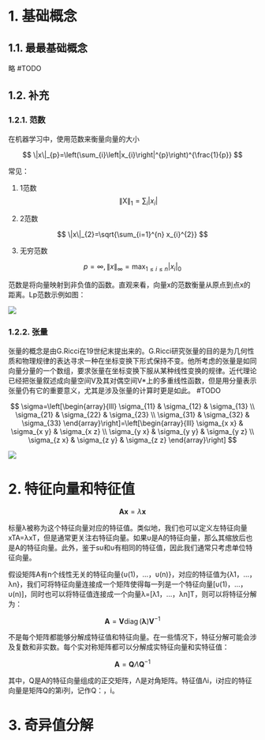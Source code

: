 # 1. 基础概念

## 1.1. 最最基础概念

略 #TODO

## 1.2. 补充

### 1.2.1. 范数

在机器学习中，使用范数来衡量向量的大小


$$
\|x\|_{p}=\left(\sum_{i}\left|x_{i}\right|^{p}\right)^{\frac{1}{p}}
$$


常见：
1. 1范数
$$
\|\mathrm{X}\|_{1}=\sum_{i}\left|x_{i}\right|
$$

2. 2范数

$$
\|x\|_{2}=\sqrt{\sum_{i=1}^{n} x_{i}^{2}}
$$

3. 无穷范数

$$
p=\infty,\|x\|_{\infty}=\max _{1 \leq i \leq n}\left|x_{i}\right|_{0}
$$

范数是将向量映射到非负值的函数。直观来看，向量x的范数衡量从原点到点x的距离。Lp范数示例如图：

![](https://garden-lu-oss.oss-cn-beijing.aliyuncs.com/images20211019171353.png)

### 1.2.2. 张量

张量的概念是由G.Ricci在19世纪末提出来的。G.Ricci研究张量的目的是为几何性质和物理规律的表达寻求一种在坐标变换下形式保持不变。他所考虑的张量是如同向量分量的一个数组，要求张量在坐标变换下服从某种线性变换的规律。近代理论已经把张量叙述成向量空间V及其对偶空间V*上的多重线性函数，但是用分量表示张量仍有它的重要意义，尤其是涉及张量的计算时更是如此。 #TODO


$$
\sigma=\left[\begin{array}{lll}
\sigma_{11} & \sigma_{12} & \sigma_{13} \\
\sigma_{21} & \sigma_{22} & \sigma_{23} \\
\sigma_{31} & \sigma_{32} & \sigma_{33}
\end{array}\right]=\left[\begin{array}{lll}
\sigma_{x x} & \sigma_{x y} & \sigma_{x z} \\
\sigma_{y x} & \sigma_{y y} & \sigma_{y z} \\
\sigma_{z x} & \sigma_{z y} & \sigma_{z z}
\end{array}\right]
$$


![](https://garden-lu-oss.oss-cn-beijing.aliyuncs.com/images20211019171553.png)


# 2. 特征向量和特征值

$$
\boldsymbol{A} \boldsymbol{x} = \lambda \boldsymbol{x}
$$

标量λ被称为这个特征向量对应的特征值。类似地，我们也可以定义左特征向量xTA=λxT，但是通常更关注右特征向量。如果υ是A的特征向量，那么其缩放后也是A的特征向量。此外，鉴于sυ和υ有相同的特征值，因此我们通常只考虑单位特征向量。

假设矩阵A有n个线性无关的特征向量{υ(1)，…，υ(n)}，对应的特征值为{λ1，…，λn}，我们可将特征向量连接成一个矩阵使得每一列是一个特征向量[υ(1)，…，υ(n)]，同时也可以将特征值连接成一个向量λ=[λ1，…，λn]T，则可以将特征分解为：

$$
\boldsymbol{A}=\boldsymbol{V} \operatorname{diag}(\boldsymbol{\lambda}) \boldsymbol{V}^{-1}
$$

不是每个矩阵都能够分解成特征值和特征向量。在一些情况下，特征分解可能会涉及复数和非实数。每个实对称矩阵都可以分解成实特征向量和实特征值：

$$
\boldsymbol{A}=\boldsymbol{Q} \Lambda \boldsymbol{Q}^{-1}
$$

其中，Q是A的特征向量组成的正交矩阵，Λ是对角矩阵。特征值Λi，i对应的特征向量是矩阵Q的第i列，记作Q：，i。


# 3. 奇异值分解



